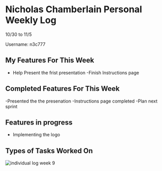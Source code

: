 # Nicholas Chamberlain Personal Weekly Log

10/30 to 11/5

Username: n3c777

## My Features For This Week

- Help Present the frist presentation
  -Finish Instructions page

## Completed Features For This Week

-Presented the the presenation
-Instructions page completed
-Plan next sprint

## Features in progress

- Implementing the logo

## Types of Tasks Worked On

![individual log week 9](https://imgtr.ee/images/2023/11/06/ef9db0906950277c17985dfebb10f17f.png)
